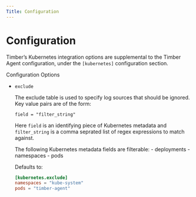 ```yaml
---
Title: Configuration
---
```


# Configuration

Timber’s Kubernetes integration options are supplemental to the Timber Agent configuration, under the `[kubernetes]` configuration section.

Configuration Options

- `exclude`

    The exclude table is used to specify log sources that should be ignored. Key value pairs are of the form:

    `field = "filter_string"`

    Here `field` is an identifying piece of Kubernetes metadata and `filter_string` is a comma seprated list of regex expressions to match against.

    The following Kubernetes metadata fields are filterable:
        - deployments
        - namespaces
        - pods

    Defaults to:

    ```toml
    [kubernetes.exclude]
    namespaces = "kube-system"
    pods = "timber-agent"
    ```
